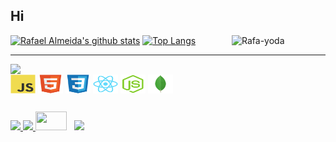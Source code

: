 <h2>Hi</h2>


 <div align="left" >
 
 <img width ="150px" align = "right" alt = "Rafa-yoda" src = "https://c.tenor.com/zKFhQIIppYYAAAAi/rick-rick-and-morty.gif">

[![Rafael Almeida's github stats](https://github-readme-stats.vercel.app/api?username=rafaalmeida1&show_icons=true&theme=radical&bg_color=30,0d0d0d,191919&title_color=fff&text_color=fff&icon_color=79ff97&width=400px)](https://github.com/anuraghazra/github-readme-stats)
[![Top Langs](https://github-readme-stats.vercel.app/api/top-langs/?username=rafaalmeida1&layout=compact&theme=radical&bg_color=30,0d0d0d,191919&title_color=fff&text_color=fff&icon_color=79ff97)](https://github.com/anuraghazra/github-readme-stats)
</div>
  <hr> 
<div>
 <a href="https://github-readme-stats.vercel.app/api/wakatime?username=rafaalmeida1%22%3E">
     <img align="left" src="https://github-readme-stats.vercel.app/api/wakatime?username=rafaalmeida1&layout=compact&title_color=fff&text_color=fff&icon_color=79ff97&bg_color=0d0d0d" />
 </a>
</div>

<div style = "display: inline_block"> <br>
  
  <img align="center" alt="Rafa-Js" height="30" width="40" src="https://raw.githubusercontent.com/devicons/devicon/master/icons/javascript/javascript-original.svg">
  <img align="center" alt="Rafa-Js" height="30" width="40" src="https://raw.githubusercontent.com/devicons/devicon/master/icons/html5/html5-original.svg">
  <img align="center" alt="Rafa-Js" height="30" width="40" src="https://raw.githubusercontent.com/devicons/devicon/master/icons/css3/css3-original.svg">
  <img align="center" alt="Rafa-Js" height="30" width="40" src="https://raw.githubusercontent.com/devicons/devicon/master/icons/react/react-original.svg">
  <img align="center" alt="Rafa-Js" height="30" width="40" src="https://raw.githubusercontent.com/devicons/devicon/master/icons/nodejs/nodejs-original.svg">
  <img align="center" alt="Rafa-Js" height="30" width="40" src="https://raw.githubusercontent.com/devicons/devicon/master/icons/mongodb/mongodb-original.svg">
  
</div>
  
  ##
 
<div> 
  <a href="https://instagram.com/rafa_aipapai" target="_blank"> <img width = "100px"src = "https://img.shields.io/badge/-Instagram-%23E4405F?style=for-the- emblema & logo = instagram & logoColor = white "target =" _ blank "> </a>
  <a href = "mailto:rafaempresarial312@gmail.com"> <img width = "90px" src = "https://img.shields.io/badge/Gmail-D14836?style=for-the-badge&logo=gmail&logoColor=white target = "_ blank"> </a>
   <a href="https://www.beecrowd.com.br/judge/pt/profile/623222"><img width="50" height="30" src="https://user-images.githubusercontent.com/71566094/153079503-56b4352f-a69e-41ff-ac60-b0c6505e1f94.png" target="_blank"></a>
   &nbsp;
  <a href="https://www.linkedin.com/in/rafael-henrique-silva-de-almeida-a396bb22b/" target="_blank"><img src="https://img.shields.io/badge/-LinkedIn-%230077B5?style=for-the-badge&logo=linkedin&logoColor=white" target="_blank"></a> 
</div>
